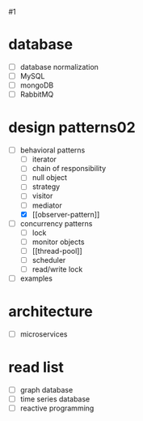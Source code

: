 #1
# database
- [ ] database normalization
- [ ] MySQL
- [ ] mongoDB
- [ ] RabbitMQ
# design patterns02
- [ ] behavioral patterns
	- [ ] iterator
	- [ ] chain of responsibility
	- [ ] null object
	- [ ] strategy
	- [ ] visitor
	- [ ] mediator
	- [x] [[observer-pattern]]
- [ ] concurrency patterns
	- [ ] lock
	- [ ] monitor objects
	- [ ] [[thread-pool]]
	- [ ] scheduler
	- [ ] read/write lock
- [ ] examples
# architecture
- [ ] microservices
# read list
- [ ] graph database
- [ ] time series database
- [ ] reactive programming